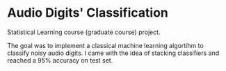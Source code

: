 # Audio Digits' Classification

Statistical Learning course (graduate course) project. 

The goal was to implement a classical machine learning algortihm to classify noisy audio digits. I came with the idea of stacking classifiers and reached a 95% accuracy on test set.
